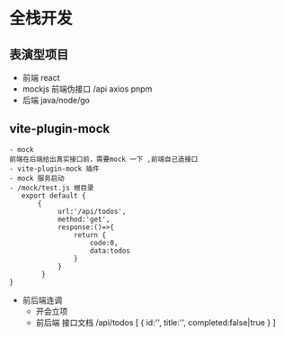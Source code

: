 # 全栈开发
## 表演型项目
- 前端 react 
- mockjs 前端伪接口 
   /api axios pnpm
- 后端 java/node/go 

## vite-plugin-mock 
    - mock
    前端在后端给出真实接口前，需要mock 一下 ,前端自己造接口
    - vite-plugin-mock 插件
    - mock 服务启动 
    - /mock/test.js 根目录 
       export default {
           {
                url:'/api/todos',
                method:'get',
                response:()=>{
                    return {
                        code:0,
                        data:todos
                    }
                }
            }
    }    

- 前后端连调
     - 开会立项
     - 前后端 接口文档
     /api/todos 
     [
        {
            id:'',
            title:'',
            completed:false|true
        }
     ]